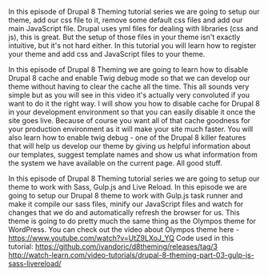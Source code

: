 <!--
{
"name" : "setup_tools",
"version" : "0.1",
"title" : "Setup and tools",
"description" : "Drupal 8 Theming, Part 2",
"homepage" : "https://www.youtube.com/playlist?list=PLUBR53Dw-Ef818EUxzNoWKcQ7PYUXpFFA",
"freshnessDate" : 2015-12-04,
"license" : "Standard YouTube License"
}
-->

<!-- @section, "title" : "	Part 01 - Theme Setup	" -->
		
<!-- @asset, "contentType": "outlearn/video", "provider": "youtube", "url": "	https://www.youtube.com/watch?v=a9u0B1F650U	" -->

In this episode of Drupal 8 Theming tutorial series we are going to setup our theme, add our css file to it, remove some default css files and add our main JavaScript file.
Drupal uses yml files for dealing with libraries (css and js), this is great. But the setup of those files in your theme isn't exactly intuitive, but it's not hard either.
In this tutorial you will learn how to register your theme and add css and JavaScript files to your theme.
		
<!-- @section, "title" : "	Part 02 - Disable Cache, Enable Twig Debug	" -->
		
<!-- @asset, "contentType": "outlearn/video", "provider": "youtube", "url": "	https://www.youtube.com/watch?v=rRsOxSuJ4OU	" -->
		
In this episode of Drupal 8 Theming we are going to learn how to disable Drupal 8 cache and enable Twig debug mode so that we can develop our theme without having to clear the cache all the time.
This all sounds very simple but as you will see in this video it's actually very convoluted if you want to do it the right way.
I will show you how to disable cache for Drupal 8 in your development environment so that you can easily disable it once the site goes live. Because of course you want all of that cache goodness for your production environment as it will make your site much faster.
You will also learn how to enable twig debug - one of the Drupal 8 killer features that will help us develop our theme by giving us helpful information about our templates, suggest template names and show us what information from the system we have available on the current page. All good stuff.
		
<!-- @section, "title" : "	Part 03 - Gulp.js, Sass, LiveReload	" -->
		
<!-- @asset, "contentType": "outlearn/video", "provider": "youtube", "url": "	https://www.youtube.com/watch?v=vatnNkOKZ7o	" -->

In this episode of Drupal 8 Theming tutorial series we are going to setup our theme to work with Sass, Gulp.js and Live Reload.
In this episode we are going to setup our Drupal 8 theme to work with Gulp.js task runner and make it compile our sass files, minify our JavaScript files and watch for changes that we do and automatically refresh the browser for us.
This theme is going to do pretty much the same thing as the Olympos theme for WordPress. You can check out the video about Olympos theme here - 
https://www.youtube.com/watch?v=UtZ9LXoJ_YQ
Code used in this tutorial:
https://github.com/ivandoric/d8theming/releases/tag/3
http://watch-learn.com/video-tutorials/drupal-8-theming-part-03-gulp-js-sass-livereload/